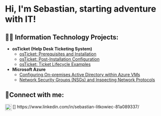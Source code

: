<h1>Hi, I'm Sebastian, starting adventure with IT!

<h2>👨‍💻 Information Technology Projects:</h2>

- <b>osTicket (Help Desk Ticketing System)</b>
  - [osTicket: Prerequisites and Installation](https://github.com/SebastianL-Tech/osticket-prereqs)
  - [osTicket: Post-Installation Configuration](https://github.com/SebastianL-Tech/post-install-config)
  - [osTicket: Ticket Lifecycle Examples](https://github.com/SebastianL-Tech/ticket-lifecycle)
- <b>Microsoft Azure</b>
  - [Configuring On-premises Active Directory within Azure VMs](https://github.com/SebastianL-Tech/configure-ad)
  - [Network Security Groups (NSGs) and Inspecting Network Protocols](https://github.com/SebastianL-Tech/azure-network-protocols)


<h2>🤳Connect with me:</h2>
[<img align="left" alt="Sebastian | LinkedIn" width="22px" src="https://cdn.jsdelivr.net/npm/simple-icons@v3/icons/linkedin.svg" />]
https://www.linkedin.com/in/sebastian-litkowiec-81a089337/
